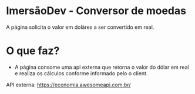 # ImersãoDev - Conversor de moedas

A página solicita o valor em doláres a ser convertido em real.

# O que faz?
 - A página consome uma api externa que retorna o valor do dólar em real e realiza os cálculos conforme informado pelo o client.

API externa: https://economia.awesomeapi.com.br/